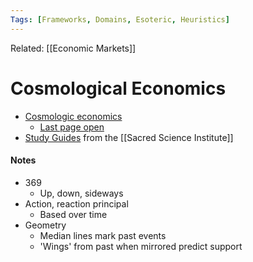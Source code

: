 ```yaml
---
Tags: [Frameworks, Domains, Esoteric, Heuristics]
---
```

Related: [[Economic Markets]]

# Cosmological Economics
- [Cosmologic economics](https://www.cosmoeconomics.com)
	- [Last page open](https://www.cosmoeconomics.com/EZ/ice/ice/daniel-ferrera-article-gann-wheel-square-nine.php?PHPSESSID=jcpsk14a28nd0937nmcnq5b2a5)
- [Study Guides](https://www.sacredscienceinstitute.com/EZ/ssi/ssi/studyguides.php?PHPSESSID=bsqo1aj5p9h0344oomhhaioil0) from the [[Sacred Science Institute]]


#### Notes
- 369
    - Up, down, sideways
- Action, reaction principal
    - Based over time
- Geometry
    - Median lines mark past events
    - 'Wings' from past when mirrored predict support
